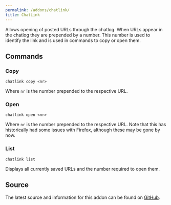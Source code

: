 ```yaml
---
permalink: /addons/chatlink/
title: ChatLink
---
```


Allows opening of posted URLs through the chatlog. When URLs appear in the chatlog they are prepended by a number. This number is used to identify the link and is used in commands to copy or open them.

## Commands

### Copy
```
chatlink copy <nr>
```

Where `nr` is the number prepended to the respective URL.

### Open
```
chatlink open <nr>
```

Where `nr` is the number prepended to the respective URL. Note that this has historically had some issues with Firefox, although these may be gone by now.

### List
```
chatlink list
```

Displays all currently saved URLs and the number required to open them.

## Source
The latest source and information for this addon can be found on [GitHub](https://github.com/Windower/Lua/tree/live/addons/ChatLink).